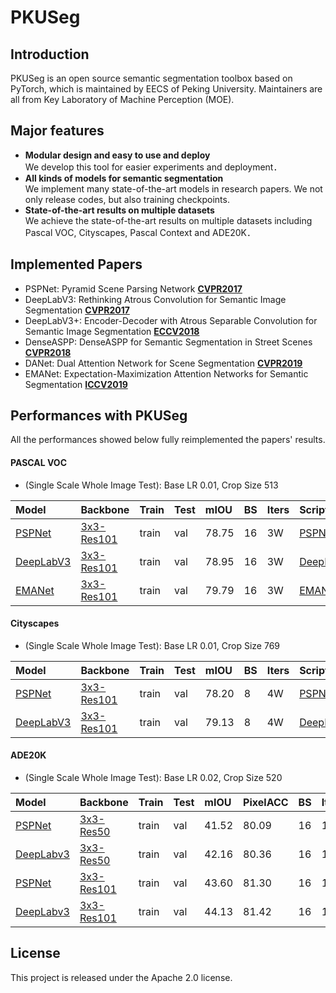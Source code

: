 # PKUSeg

## Introduction

PKUSeg is an open source semantic segmentation toolbox based on PyTorch, which is maintained 
by EECS of Peking University. Maintainers are all from Key Laboratory of Machine Perception (MOE).


## Major features

- **Modular design and easy to use and deploy**  
   We develop this tool for easier experiments and deployment．
- **All kinds of models for semantic segmentation**  
   We implement many state-of-the-art models in research papers. We not only release codes, but also training checkpoints.
- **State-of-the-art results on multiple datasets**  
   We achieve the state-of-the-art results on multiple datasets including Pascal VOC, Cityscapes, Pascal Context
   and ADE20K．

## Implemented Papers
- PSPNet: Pyramid Scene Parsing Network **[CVPR2017](https://arxiv.org/pdf/1612.01105.pdf)**
- DeepLabV3: Rethinking Atrous Convolution for Semantic Image Segmentation **[CVPR2017](https://arxiv.org/pdf/1706.05587.pdf)**
- DeepLabV3+: Encoder-Decoder with Atrous Separable Convolution for Semantic Image Segmentation **[ECCV2018](http://openaccess.thecvf.com/content_ECCV_2018/papers/Liang-Chieh_Chen_Encoder-Decoder_with_Atrous_ECCV_2018_paper.pdf)**
- DenseASPP: DenseASPP for Semantic Segmentation in Street Scenes **[CVPR2018](http://openaccess.thecvf.com/content_cvpr_2018/papers/Yang_DenseASPP_for_Semantic_CVPR_2018_paper.pdf)**
- DANet: Dual Attention Network for Scene Segmentation **[CVPR2019](https://arxiv.org/pdf/1809.02983.pdf)**
- EMANet: Expectation-Maximization Attention Networks for Semantic Segmentation
 **[ICCV2019](https://arxiv.org/abs/1907.13426)**

## Performances with PKUSeg
All the performances showed below fully reimplemented the papers' results.

#### PASCAL VOC

- (Single Scale Whole Image Test): Base LR 0.01, Crop Size 513

| Model | Backbone | Train | Test | mIOU | BS | Iters | Scripts |
|:--------|:---------|:------|:------|:------|:------|:------|:------|
| [PSPNet]() | [3x3-Res101]() | train | val | 78.75 | 16 | 3W | [PSPNet]() |
| [DeepLabV3]() | [3x3-Res101]() | train | val | 78.95 | 16 | 3W | [DeepLabV3]() |
| [EMANet]() | [3x3-Res101]() | train | val | 79.79 | 16 | 3W | [EMANet]() |

#### Cityscapes
- (Single Scale Whole Image Test): Base LR 0.01, Crop Size 769

| Model | Backbone | Train | Test | mIOU | BS | Iters | Scripts |
|:--------|:---------|:------|:------|:------|:------|:------|:------|
| [PSPNet]() | [3x3-Res101]() | train | val | 78.20 | 8 | 4W | [PSPNet]() |
| [DeepLabV3]() | [3x3-Res101]() | train | val | 79.13 | 8 | 4W | [DeepLabV3]() |

#### ADE20K
- (Single Scale Whole Image Test): Base LR 0.02, Crop Size 520

| Model | Backbone | Train | Test | mIOU | PixelACC | BS | Iters | Scripts |
|:--------|:---------|:------|:------|:------|:------|:------|:------|:------|
| [PSPNet]() | [3x3-Res50]() | train | val | 41.52 | 80.09 | 16 | 15W | [PSPNet]() |
| [DeepLabv3]() | [3x3-Res50]() | train | val | 42.16 | 80.36 | 16 | 15W | [DeepLabV3]() |
| [PSPNet]() | [3x3-Res101]() | train | val | 43.60 | 81.30 | 16 | 15W | [PSPNet]() |
| [DeepLabv3]() | [3x3-Res101]() | train | val | 44.13 | 81.42 | 16 | 15W | [DeepLabV3]() |


## License

This project is released under the Apache 2.0 license.
